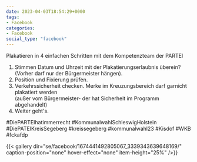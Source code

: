 ```yaml
---
date: 2023-04-03T18:54:29+0000
tags:
- Facebook
categories:
- Facebook
social_type: "facebook"
---
```


Plakatieren in 4 einfachen Schritten mit dem Kompetenzteam der PARTEI  
1. Stimmen Datum und Uhrzeit mit der Plakatierungserlaubnis überein? (Vorher darf nur der Bürgermeister hängen).  
2. Position und Fixierung prüfen.  
3. Verkehrssicherheit checken. Merke im Kreuzungsbereich darf garnicht plakatiert werden  
(außer vom Bürgermeister- der hat Sicherheit im Programm abgehandelt)  
4. Weiter geht's.  
  
#DiePARTEIhatimmerrecht #KommunalwahlSchleswigHolstein #DiePATEIKreisSegeberg #kreissegeberg #kommunalwahl23 #Kisdof #WKB #fckafdp


{{< gallery dir="se/facebook/1674441492805067_3339343639648169/" caption-position="none" hover-effect="none" item-height="25%" />}}

